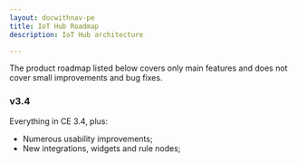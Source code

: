 ```yaml
---
layout: docwithnav-pe
title: IoT Hub Roadmap
description: IoT Hub architecture

---
```


The product roadmap listed below covers only main features and does not cover small improvements and bug fixes.         

### v3.4
 
Everything in CE 3.4, plus:

  * Numerous usability improvements;
  * New integrations, widgets and rule nodes;
